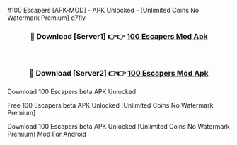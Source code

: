 #100 Escapers [APK-MOD] - APK Unlocked - [Unlimited Coins No Watermark Premium] d7fiv



<div align="center">

<h3>🔴 Download [Server1] 👉👉 <a href="https://momento.my/?title=100_Escapers">100 Escapers Mod Apk</a></h3><br>

<h3>🔴 Download [Server2] 👉👉 <a href="https://momento.my/?title=100_Escapers">100 Escapers Mod Apk</a></h3>
</div>



Download 100 Escapers beta APK Unlocked

Free 100 Escapers beta APK Unlocked [Unlimited Coins No Watermark Premium]

Download 100 Escapers beta APK Unlocked [Unlimited Coins No Watermark Premium] Mod For Android
